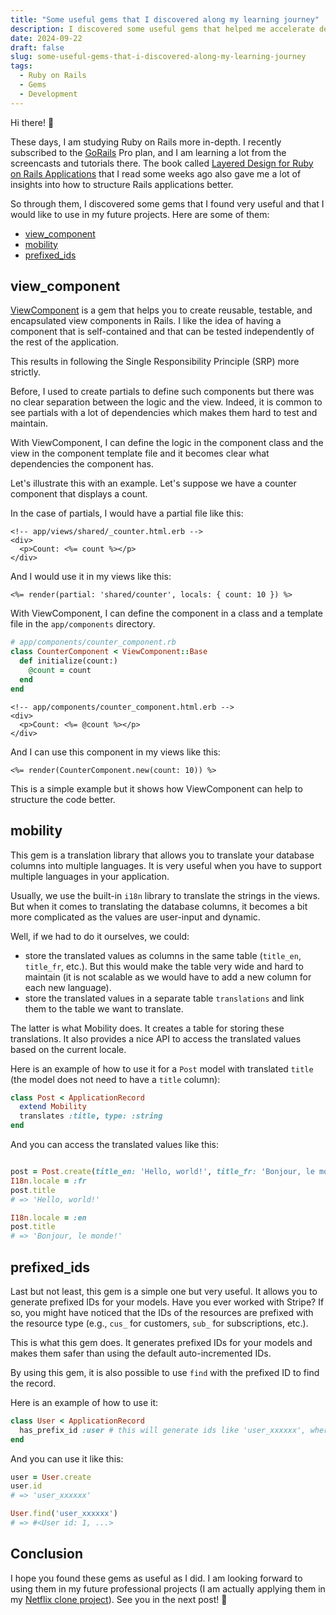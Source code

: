 ```yaml
---
title: "Some useful gems that I discovered along my learning journey"
description: I discovered some useful gems that helped me accelerate development.
date: 2024-09-22
draft: false
slug: some-useful-gems-that-i-discovered-along-my-learning-journey
tags:
  - Ruby on Rails
  - Gems
  - Development
---
```


Hi there! 👋

These days, I am studying Ruby on Rails more in-depth. I recently subscribed to the [GoRails](https://gorails.com/) Pro plan, and I am learning a lot from the screencasts and tutorials there. The book called [Layered Design for Ruby on Rails Applications](https://www.amazon.co.jp/Layered-Design-Ruby-Rails-Applications/dp/1801813787) that I read some weeks ago also gave me a lot of insights into how to structure Rails applications better.

So through them, I discovered some gems that I found very useful and that I would like to use in my future projects. Here are some of them:
- [view_component](https://www.google.com/search?q=view+component+rails&oq=view+component&gs_lcrp=EgZjaHJvbWUqDggAEEUYJxg7GIAEGIoFMg4IABBFGCcYOxiABBiKBTIGCAEQRRhAMgYIAhBFGDkyBggDEEUYOzIGCAQQRRg7MgYIBRBFGDwyBggGEEUYPDIGCAcQRRg80gEIMTY4MmowajGoAgCwAgA&sourceid=chrome&ie=UTF-8)
- [mobility](https://github.com/shioyama/mobility)
- [prefixed_ids](https://github.com/excid3/prefixed_ids)

## view_component

[ViewComponent](https://viewcomponent.org/) is a gem that helps you to create reusable, testable, and encapsulated view components in Rails. I like the idea of having a component that is self-contained and that can be tested independently of the rest of the application.

This results in following the Single Responsibility Principle (SRP) more strictly.

Before, I used to create partials to define such components but there was no clear separation between the logic and the view. Indeed, it is common to see partials with a lot of dependencies which makes them hard to test and maintain.

With ViewComponent, I can define the logic in the component class and the view in the component template file and it becomes clear what dependencies the component has.

Let's illustrate this with an example. Let's suppose we have a counter component that displays a count.

In the case of partials, I would have a partial file like this:

```erb
<!-- app/views/shared/_counter.html.erb -->
<div>
  <p>Count: <%= count %></p>
</div>
```

And I would use it in my views like this:

```erb
<%= render(partial: 'shared/counter', locals: { count: 10 }) %>
```

With ViewComponent, I can define the component in a class and a template file in the `app/components` directory.

```ruby
# app/components/counter_component.rb
class CounterComponent < ViewComponent::Base
  def initialize(count:)
    @count = count
  end
end
```

```erb
<!-- app/components/counter_component.html.erb -->
<div>
  <p>Count: <%= @count %></p>
</div>
```

And I can use this component in my views like this:

```erb
<%= render(CounterComponent.new(count: 10)) %>
```

This is a simple example but it shows how ViewComponent can help to structure the code better.

## mobility

This gem is a translation library that allows you to translate your database columns into multiple languages. It is very useful when you have to support multiple languages in your application.

Usually, we use the built-in `i18n` library to translate the strings in the views. But when it comes to translating the database columns, it becomes a bit more complicated as the values are user-input and dynamic.

Well, if we had to do it ourselves, we could:
- store the translated values as columns in the same table (`title_en`, `title_fr`, etc.). But this would make the table very wide and hard to maintain (it is not scalable as we would have to add a new column for each new language).
- store the translated values in a separate table `translations` and link them to the table we want to translate.

The latter is what Mobility does. It creates a table for storing these translations. It also provides a nice API to access the translated values based on the current locale.

Here is an example of how to use it for a `Post` model with translated `title` (the model does not need to have a `title` column):

```ruby
class Post < ApplicationRecord
  extend Mobility
  translates :title, type: :string
end
```

And you can access the translated values like this:

```ruby

post = Post.create(title_en: 'Hello, world!', title_fr: 'Bonjour, le monde!')
I18n.locale = :fr
post.title
# => 'Hello, world!'

I18n.locale = :en
post.title
# => 'Bonjour, le monde!'
```

## prefixed_ids

Last but not least, this gem is a simple one but very useful. It allows you to generate prefixed IDs for your models.
Have you ever worked with Stripe? If so, you might have noticed that the IDs of the resources are prefixed with the resource type (e.g., `cus_` for customers, `sub_` for subscriptions, etc.).

This is what this gem does. It generates prefixed IDs for your models and makes them safer than using the default auto-incremented IDs.

By using this gem, it is also possible to use `find` with the prefixed ID to find the record.

Here is an example of how to use it:

```ruby
class User < ApplicationRecord
  has_prefix_id :user # this will generate ids like 'user_xxxxxx', where 'xxxxxx' is a random string
end
```

And you can use it like this:

```ruby
user = User.create
user.id
# => 'user_xxxxxx'

User.find('user_xxxxxx')
# => #<User id: 1, ...>
```

## Conclusion

I hope you found these gems as useful as I did. I am looking forward to using them in my future professional projects (I am actually applying them in my [Netflix clone project](https://github.com/tonystrawberry/netflix/)).
See you in the next post! 🚀
